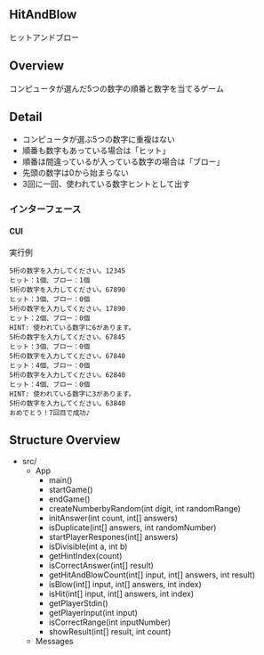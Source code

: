 ## HitAndBlow

ヒットアンドブロー

## Overview

コンピュータが選んだ5つの数字の順番と数字を当てるゲーム

## Detail

- コンピュータが選ぶ5つの数字に重複はない
- 順番も数字もあっている場合は「ヒット」
- 順番は間違っているが入っている数字の場合は「ブロー」
- 先頭の数字は0から始まらない
- 3回に一回、使われている数字ヒントとして出す

### インターフェース

#### CUI

実行例

``` console
5桁の数字を入力してください。12345
ヒット：1個、ブロー：1個     
5桁の数字を入力してください。67890
ヒット：3個、ブロー：0個     
5桁の数字を入力してください。17890
ヒット：2個、ブロー：0個
HINT: 使われている数字に6があります。
5桁の数字を入力してください。67845   
ヒット：3個、ブロー：0個     
5桁の数字を入力してください。67840
ヒット：4個、ブロー：0個     
5桁の数字を入力してください。62840
ヒット：4個、ブロー：0個
HINT: 使われている数字に3があります。
5桁の数字を入力してください。63840
おめでとう！7回目で成功♪
```

## Structure Overview

- src/
    - App
        - main()
        - startGame()
        - endGame()
        - createNumberbyRandom(int digit, int randomRange)
        - initAnswer(int count, int[] answers)
        - isDuplicate(int[] answers, int randomNumber)
        - startPlayerRespones(int[] answers)
        - isDivisible(int a, int b)
        - getHintIndex(count)
        - isCorrectAnswer(int[] result)
        - getHitAndBlowCount(int[] input, int[] answers, int result)
        - isBlow(int[] input, int[] answers, int index)
        - isHit(int[] input, int[] answers, int index)
        - getPlayerStdin()
        - getPlayerInput(int input)
        - isCorrectRange(int inputNumber)
        - showResult(int[] result, int count)
    - Messages